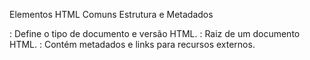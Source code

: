 Elementos HTML Comuns
Estrutura e Metadados
<!DOCTYPE>: Define o tipo de documento e versão HTML.
<html>: Raiz de um documento HTML.
<head>: Contém metadados e links para recursos externos.
<title>: Título do documento.
<meta>: Fornece metadados sobre o documento.
<link>: Define relações entre o documento atual e recursos externos.
Conteúdo Textual
<h1>, <h2>, <h3>, <h4>, <h5>, <h6>: Títulos.
<p>: Parágrafo.
<span>: Span de texto.
<strong>: Texto forte.
<em>: Texto enfatizado.
Conteúdo Multimídia
<img>: Imagem.
<audio>: Áudio.
<video>: Vídeo.
Listas
<ul>: Lista não ordenada.
<ol>: Lista ordenada.
<li>: Item da lista.
Formulários
<form>: Define um formulário.
<label>: Etiqueta para elementos 
Links e Áreas
<a>: Âncora para hiperlinks.
<div>: Divisão ou seção em um documento.

<input>.
20 Diferentes Tipos de Inputs:

text: Para texto simples.
password: Para campos de senha.
submit: Botão para enviar o formulário.
reset: Botão para redefinir o formulário.
radio: Para botões de opção.
checkbox: Para caixas de seleção.
button: Para botões genéricos.
file: Para upload de arquivos.
hidden: Para campos ocultos.
image: Define uma imagem como botão de envio.
number: Para entrada numérica.
range: Para um controle deslizante.
search: Para campos de pesquisa.
tel: Para números de telefone.
url: Para URLs.
email: Para endereços de email.
datetime-local: Para seleção de data e hora.
date: Para seleção de data.
month: Para seleção de mês.
week: Para seleção de semana.

<table>: Tabela.
<thead>: Cabeçalho de uma tabela.
<tbody>: Corpo de uma tabela.
<tr>: Linha de tabela.
<td>: Dado de tabela.
<th>: Cabeçalho de tabela.